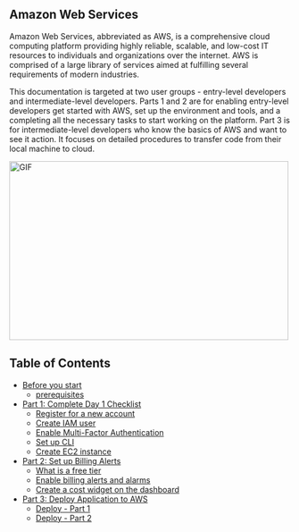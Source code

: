 ## Amazon Web Services 
Amazon Web Services, abbreviated as AWS, is a comprehensive cloud computing platform
providing highly reliable, scalable, and low-cost IT resources to individuals and organizations
over the internet. AWS is comprised of a large library of services aimed at fulfilling several
requirements of modern industries.

This documentation is targeted at two user groups - entry-level developers and intermediate-level developers.
Parts 1 and 2 are for enabling entry-level developers get started with AWS, set up the environment and tools, and a completing all the necessary tasks to start working on the platform.
Part 3 is for intermediate-level developers who know the basics of AWS and want to see it action. It focuses on detailed procedures to transfer code from their local machine to cloud.

<img alt="GIF" src="https://github.com/abhisheknaiidu/abhisheknaiidu/blob/master/code.gif?raw=true" width="500" height="320" />

## Table of Contents
* [Before you start](https://github.com/AhilyaK/aws-docs/tree/main/Before%20you%20start)
    * [prerequisites](prerequisites.md)
* [Part 1: Complete Day 1 Checklist](https://github.com/AhilyaK/aws-docs/tree/main/Part%201%3A%20Complete%20Day%201%20Checklist)
    * [Register for a new account](https://github.com/AhilyaK/aws-docs/blob/main/Part%201%3A%20Complete%20Day%201%20Checklist/1.%20register-for-a-new-account.md)
    * [Create IAM user](https://github.com/AhilyaK/aws-docs/blob/main/Part%201%3A%20Complete%20Day%201%20Checklist/2.%20create-iam-user.md)
    * [Enable Multi-Factor Authentication](https://github.com/AhilyaK/aws-docs/blob/main/Part%201%3A%20Complete%20Day%201%20Checklist/3.%20enable%20multi-factor%20authentication.md)
    * [Set up CLI](https://github.com/AhilyaK/aws-docs/blob/main/Part%201%3A%20Complete%20Day%201%20Checklist/4.%20set-up-cli.md)
    * [Create EC2 instance](https://github.com/AhilyaK/aws-docs/blob/main/Part%201%3A%20Complete%20Day%201%20Checklist/5.%20create-EC2-instance.md)   
* [Part 2: Set up Billing Alerts](#installation)
    * [What is a free tier](https://github.com/AhilyaK/aws-docs/blob/main/Part%202%3A%20Set%20up%20Billing%20Alerts/1.%20what-is-a-free-tier.md)
    * [Enable billing alerts and alarms](https://github.com/AhilyaK/aws-docs/blob/main/Part%202%3A%20Set%20up%20Billing%20Alerts/2.%20enable-billing-alerts-and-alarms.md)
    * [Create a cost widget on the dashboard](https://github.com/AhilyaK/aws-docs/blob/main/Part%202%3A%20Set%20up%20Billing%20Alerts/3.%20create-a-cost-widget-on-the-dashboard.md)
* [Part 3: Deploy Application to AWS](https://github.com/AhilyaK/awsdocs/tree/main/Part%203%3A%20Deploy%20Application%20to%20AWS)
    * [Deploy - Part 1](https://github.com/AhilyaK/aws-docs/blob/main/Part%203:%20Deploy%20Application%20to%20AWS/1.%20deploy-part-1.md)
    * [Deploy - Part 2](https://github.com/AhilyaK/aws-docs/blob/main/Part%203%3A%20Deploy%20Application%20to%20AWS/2.%20part-2.md)

